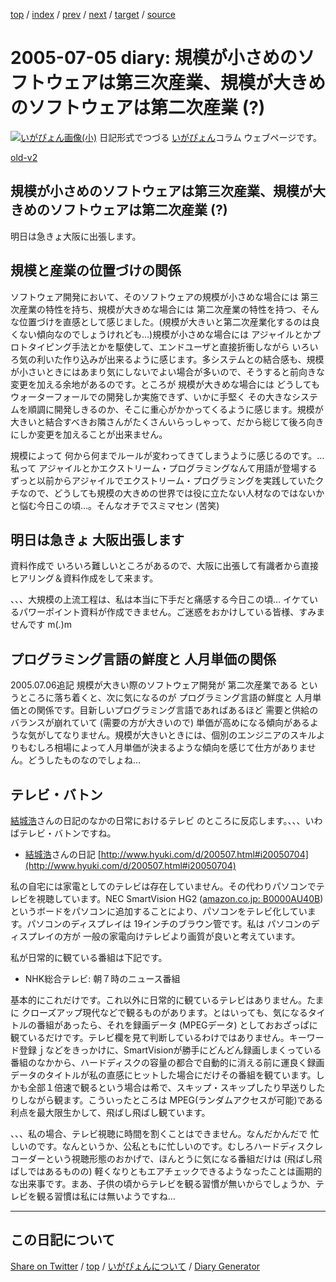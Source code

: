 [top](../index.html) 
 / [index](index.html) 
 / [prev](ig050704.html) 
 / [next](ig050706.html) 
 / [target](https://igapyon.github.io/diary/2005/ig050705.html) 
 / [source](https://github.com/igapyon/diary/blob/gh-pages/2005/ig050705.html.src.md) 

2005-07-05 diary: 規模が小さめのソフトウェアは第三次産業、規模が大きめのソフトウェアは第二次産業 (?)
=====================================================================================================
[![いがぴょん画像(小)](https://igapyon.github.io/diary/images/iga200306s.jpg "いがぴょん")](https://igapyon.github.io/diary/memo/memoigapyon.html) 日記形式でつづる [いがぴょん](https://igapyon.github.io/diary/memo/memoigapyon.html)コラム ウェブページです。

[old-v2](ig050705-orig.html)

## 規模が小さめのソフトウェアは第三次産業、規模が大きめのソフトウェアは第二次産業 (?)

明日は急きょ大阪に出張します。


## 規模と産業の位置づけの関係

ソフトウェア開発において、そのソフトウェアの規模が小さめな場合には 第三次産業の特性を持ち、規模が大きめな場合には 第二次産業の特性を持つ、そんな位置づけを直感として感じました。(規模が大きいと第二次産業化するのは良くない傾向なのでしょうけれども…)規模が小さめな場合には アジャイルとかプロトタイピング手法とかを駆使して、エンドユーザと直接折衝しながら いろいろ気の利いた作り込みが出来るように感じます。多システムとの結合感も、規模が小さいときにはあまり気にしないでよい場合が多いので、そうすると前向きな変更を加える余地があるのです。ところが 規模が大きめな場合には どうしてもウォーターフォールでの開発しか実施できず、いかに手堅く その大きなシステムを順調に開発しきるのか、そこに重心がかかってくるように感じます。規模が大きいと結合すべきお隣さんがたくさんいらっしゃって、だから総じて後ろ向きにしか変更を加えることが出来ません。

規模によって 何から何までルールが変わってきてしまうように感じるのです。…私って アジャイルとかエクストリーム・プログラミングなんて用語が登場するずっと以前からアジャイルでエクストリーム・プログラミングを実践していたクチなので、どうしても規模の大きめの世界では役に立たない人材なのではないかと悩む今日この頃…。そんなオチでスミマセン
(苦笑)

## 明日は急きょ 大阪出張します

資料作成で いろいろ難しいところがあるので、大阪に出張して有識者から直接ヒアリング＆資料作成をして来ます。

、、、大規模の上流工程は、私は本当に下手だと痛感する今日この頃… イケているパワーポイント資料が作成できません。ご迷惑をおかけしている皆様、すみませんです
m(_._)m

## プログラミング言語の鮮度と 人月単価の関係

2005.07.06追記 規模が大きい際のソフトウェア開発が 第二次産業である というところに落ち着くと、次に気になるのが プログラミング言語の鮮度と 人月単価との関係です。目新しいプログラミング言語であればあるほど 需要と供給のバランスが崩れていて (需要の方が大きいので) 単価が高めになる傾向があるような気がしてなりません。規模が大きいときには、個別のエンジニアのスキルよりもむしろ相場によって人月単価が決まるような傾向を感じて仕方がありません。どうしたものなのでしょね…

## テレビ・バトン

[結城浩](http://www.hyuki.com/)さんの日記のなかの日常におけるテレビ のところに反応します。、、、いわばテレビ・バトンですね。

* [結城浩](http://www.hyuki.com/)さんの日記
  [http://www.hyuki.com/d/200507.html#i20050704](http://www.hyuki.com/d/200507.html#i20050704)

私の自宅には家電としてのテレビは存在していません。その代わりパソコンでテレビを視聴しています。NEC SmartVision HG2 ([amazon.co.jp: B0000AU40B](http://www.amazon.co.jp/exec/obidos/ASIN/B0000AU40B/igapyondiary-22))というボードをパソコンに追加することにより、パソコンをテレビ化しています。パソコンのディスプレイは
19インチのブラウン管です。私は パソコンのディスプレイの方が 一般の家電向けテレビより画質が良いと考えています。

私が日常的に観ている番組は下記です。

* NHK総合テレビ: 朝７時のニュース番組

基本的にこれだけです。これ以外に日常的に観ているテレビはありません。たまに クローズアップ現代などで観るものがあります。とはいっても、気になるタイトルの番組があったら、それを録画データ
(MPEGデータ) としておおざっぱに観ているだけです。テレビ欄を見て判断しているわけではありません。キーワード登録ｊなどをきっかけに、SmartVisionが勝手にどんどん録画しまくっている番組のなかから、ハードディスクの容量の都合で自動的に消える前に運良く録画データのタイトルが私の直感にヒットした場合にだけその番組を観ています。しかも全部１倍速で観るという場合は希で、スキップ・スキップしたり早送りしたりしながら観ます。こういったところは MPEG(ランダムアクセスが可能)である利点を最大限生かして、飛ばし飛ばし観ています。

、、、私の場合、テレビ視聴に時間を割くことはできません。なんだかんだで 忙しいのです。なんというか、公私ともに忙しいのです。むしろハードディスクレコーダーという視聴形態のおかげで、ほんとうに気になる番組だけは
(飛ばし飛ばしではあるものの) 軽くなりともエアチェックできるようなったことは画期的な出来事です。まあ、子供の頃からテレビを観る習慣が無いからでしょうか、テレビを観る習慣は私には無いようですね…

----------------------------------------------------------------------------------------------------

## この日記について

[Share on Twitter](https://twitter.com/intent/tweet?hashtags=igapyon%2Cdiary%2C%E3%81%84%E3%81%8C%E3%81%B4%E3%82%87%E3%82%93&text=%E8%A6%8F%E6%A8%A1%E3%81%8C%E5%B0%8F%E3%81%95%E3%82%81%E3%81%AE%E3%82%BD%E3%83%95%E3%83%88%E3%82%A6%E3%82%A7%E3%82%A2%E3%81%AF%E7%AC%AC%E4%B8%89%E6%AC%A1%E7%94%A3%E6%A5%AD%E3%80%81%E8%A6%8F%E6%A8%A1%E3%81%8C%E5%A4%A7%E3%81%8D%E3%82%81%E3%81%AE%E3%82%BD%E3%83%95%E3%83%88%E3%82%A6%E3%82%A7%E3%82%A2%E3%81%AF%E7%AC%AC%E4%BA%8C%E6%AC%A1%E7%94%A3%E6%A5%AD+%28%3F%29&url=https%3A%2F%2Figapyon.github.io%2Fdiary%2F2005%2Fig050705.html) / [top](../index.html) / [いがぴょんについて](https://igapyon.github.io/diary/memo/memoigapyon.html) / [Diary Generator](https://github.com/igapyon/igapyonv3)
